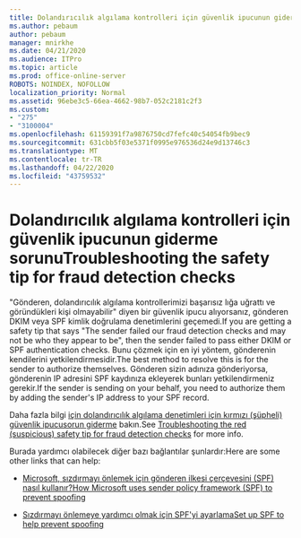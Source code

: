 ```yaml
---
title: Dolandırıcılık algılama kontrolleri için güvenlik ipucunun giderme sorunu
ms.author: pebaum
author: pebaum
manager: mnirkhe
ms.date: 04/21/2020
ms.audience: ITPro
ms.topic: article
ms.prod: office-online-server
ROBOTS: NOINDEX, NOFOLLOW
localization_priority: Normal
ms.assetid: 96ebe3c5-66ea-4662-98b7-052c2181c2f3
ms.custom:
- "275"
- "3100004"
ms.openlocfilehash: 61159391f7a9876750cd7fefc40c54054fb9bec9
ms.sourcegitcommit: 631cbb5f03e5371f0995e976536d24e9d13746c3
ms.translationtype: MT
ms.contentlocale: tr-TR
ms.lasthandoff: 04/22/2020
ms.locfileid: "43759532"
---
```

# <a name="troubleshooting-the-safety-tip-for-fraud-detection-checks"></a><span data-ttu-id="33132-102">Dolandırıcılık algılama kontrolleri için güvenlik ipucunun giderme sorunu</span><span class="sxs-lookup"><span data-stu-id="33132-102">Troubleshooting the safety tip for fraud detection checks</span></span>

<span data-ttu-id="33132-103">"Gönderen, dolandırıcılık algılama kontrollerimizi başarısız lığa uğrattı ve göründükleri kişi olmayabilir" diyen bir güvenlik ipucu alıyorsanız, gönderen DKIM veya SPF kimlik doğrulama denetimlerini geçemedi.</span><span class="sxs-lookup"><span data-stu-id="33132-103">If you are getting a safety tip that says "The sender failed our fraud detection checks and may not be who they appear to be", then the sender failed to pass either DKIM or SPF authentication checks.</span></span> <span data-ttu-id="33132-104">Bunu çözmek için en iyi yöntem, gönderenin kendilerini yetkilendirmesidir.</span><span class="sxs-lookup"><span data-stu-id="33132-104">The best method to resolve this is for the sender to authorize themselves.</span></span> <span data-ttu-id="33132-105">Gönderen sizin adınıza gönderiyorsa, gönderenin IP adresini SPF kaydınıza ekleyerek bunları yetkilendirmeniz gerekir.</span><span class="sxs-lookup"><span data-stu-id="33132-105">If the sender is sending on your behalf, you need to authorize them by adding the sender's IP address to your SPF record.</span></span>
  
<span data-ttu-id="33132-106">Daha fazla bilgi [için dolandırıcılık algılama denetimleri için kırmızı (şüpheli) güvenlik ipucusorun giderme](https://blogs.msdn.microsoft.com/tzink/2016/11/02/troubleshooting-the-red-suspicious-safety-tip-for-fraud-detection-checks/) bakın.</span><span class="sxs-lookup"><span data-stu-id="33132-106">See [Troubleshooting the red (suspicious) safety tip for fraud detection checks](https://blogs.msdn.microsoft.com/tzink/2016/11/02/troubleshooting-the-red-suspicious-safety-tip-for-fraud-detection-checks/) for more info.</span></span>
  
<span data-ttu-id="33132-107">Burada yardımcı olabilecek diğer bazı bağlantılar şunlardır:</span><span class="sxs-lookup"><span data-stu-id="33132-107">Here are some other links that can help:</span></span>
  
- [<span data-ttu-id="33132-108">Microsoft, sızdırmayı önlemek için gönderen ilkesi çerçevesini (SPF) nasıl kullanır?</span><span class="sxs-lookup"><span data-stu-id="33132-108">How Microsoft uses sender policy framework (SPF) to prevent spoofing</span></span>](https://docs.microsoft.com/office365/SecurityCompliance/how-office-365-uses-spf-to-prevent-spoofing)

- [<span data-ttu-id="33132-109">Sızdırmayı önlemeye yardımcı olmak için SPF'yi ayarlama</span><span class="sxs-lookup"><span data-stu-id="33132-109">Set up SPF to help prevent spoofing</span></span>](https://docs.microsoft.com/office365/SecurityCompliance/set-up-spf-in-office-365-to-help-prevent-spoofing)
